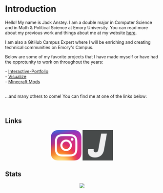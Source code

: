 <h1>Introduction</h1>

<p>Hello! My name is Jack Anstey. I am a double major in Computer Science and in Math & Political Science at Emory University. You can read more about my previous work and things about me at my website <a href = "https://jackanstey.com/" target="_blank">here</a>.</p>

<p>I am also a GitHub Campus Expert where I will be enriching and creating technical communities on Emory's Campus.</p>

<p>Below are some of my favorite projects that I have made myself or have had the opprotunity to work on throughout the years:</p>
- <a href = "https://github.com/Jack-Anstey/Interactive-Portfolio">Interactive-Portfolio</a><br>
- <a href = "https://github.com/Jack-Anstey/Visualize">Visualize</a><br>
- <a href = "https://github.com/Jack-Anstey/fabric-example-mod">Minecraft Mods</a>

<p><br>...and many others to come! You can find me at one of the links below:</p>
<br>
<h2>Links</h2>
<p align="center"><a href = "https://www.instagram.com/jack.anstey/" target="_blank"><img src = "assets/insta.png" alt = "Instagram logo" width="100"></a>
<a href = "https://jackanstey.com/" target="_blank"><img src = "assets/website.png" alt = "Personal Website Logo" width="100"></a></p>
<h2>Stats</h2>
<p align="center"><img src="https://github-readme-stats.vercel.app/api?username=Jack-Anstey&count_private=true&theme=nord"></p>
